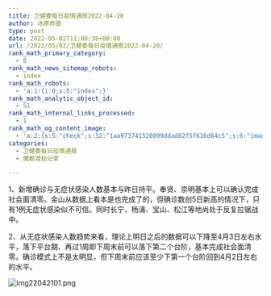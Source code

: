 ```yaml
---
title: 卫健委每日疫情通报2022-04-20
author: 冰原奔狼
type: post
date: 2022-05-02T11:08:38+00:00
url: /2022/05/02/卫健委每日疫情通报2022-04-20/
rank_math_primary_category:
  - 8
rank_math_news_sitemap_robots:
  - index
rank_math_robots:
  - 'a:1:{i:0;s:5:"index";}'
rank_math_analytic_object_id:
  - 51
rank_math_internal_links_processed:
  - 1
rank_math_og_content_image:
  - 'a:2:{s:5:"check";s:32:"1aa973741520099ddad82f5f616d64c5";s:6:"images";a:0:{}}'
categories:
  - 卫健委每日疫情通报
  - 魔都渡劫记录

---
```

1、新增确诊与无症状感染人数基本与昨日持平。奉贤、崇明基本上可以确认完成社会面清零。金山从数据上看本是也完成了的，但确诊数创5日新高的情况下，只有1例无症状感染似不可信。同时长宁、杨浦、宝山、松江等地尚处于反复拉锯战中。

2、从无症状感染人数趋势来看，理论上明日之后的数据可以下降至4月3日左右水平，落下平台期、再过1周即下周末前可以落下第二个台阶，基本完成社会面清零。确诊模式上不是太明显，但下周末前应该至少下第一个台阶回到4月2日左右的水平。

<img decoding="async" src="https://i0.wp.com/s2.loli.net/2022/05/02/mlVFpWez2EAtqCK.jpg?w=640&#038;ssl=1" alt="img22042101.png" data-recalc-dims="1" />